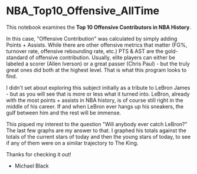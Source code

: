 # NBA_Top10_Offensive_AllTime

This notebook examines the **Top 10 Offensive Contributors in NBA History**.

In this case, "Offensive Contribution" was calculated by simply adding Points + Assists.  While there are other offensive metrics that matter (FG%, turnover rate, offensive rebounding rate, etc.) PTS & AST are the gold-standard of offensive contribution.  Usually, elite players can either be labeled a scorer (Allen Iverson) or a great passer (Chris Paul) - but the truly great ones did both at the highest level.  That is what this program looks to find.

I didn't set about exploring this subject initially as a tribute to LeBron James - but as you will see that is more or less what it turned into.  LeBron, already with the most points + assists in NBA history, is of course still right in the middle of his career.  If and when LeBron ever hangs up his sneakers, the gulf between him and the rest will be immense.

This piqued my interest to the question "Will anybody ever catch LeBron?"  The last few graphs are my answer to that.  I graphed his totals against the totals of the current stars of today and then the young stars of today, to see if any of them were on a similar trajectory to The King.

Thanks for checking it out!

- Michael Black
